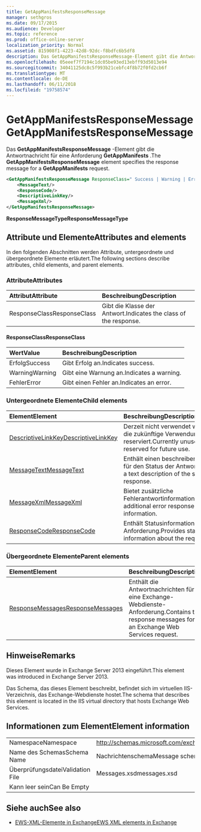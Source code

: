 ```yaml
---
title: GetAppManifestsResponseMessage
manager: sethgros
ms.date: 09/17/2015
ms.audience: Developer
ms.topic: reference
ms.prod: office-online-server
localization_priority: Normal
ms.assetid: 815908f1-4223-42d8-92dc-f8bdfc6b5df8
description: Das GetAppManifestsResponseMessage-Element gibt die Antwortnachricht für eine Anforderung GetAppManifests.
ms.openlocfilehash: 05eeef7f7194c1dc05be93ed13ebff93d5013e94
ms.sourcegitcommit: 34041125dc8c5f993b21cebfc4f8b72f0fd2cb6f
ms.translationtype: MT
ms.contentlocale: de-DE
ms.lasthandoff: 06/11/2018
ms.locfileid: "19758574"
---
```

# <a name="getappmanifestsresponsemessage"></a><span data-ttu-id="76331-103">GetAppManifestsResponseMessage</span><span class="sxs-lookup"><span data-stu-id="76331-103">GetAppManifestsResponseMessage</span></span>

<span data-ttu-id="76331-104">Das **GetAppManifestsResponseMessage** -Element gibt die Antwortnachricht für eine Anforderung **GetAppManifests** .</span><span class="sxs-lookup"><span data-stu-id="76331-104">The **GetAppManifestsResponseMessage** element specifies the response message for a **GetAppManifests** request.</span></span> 
  
```XML
<GetAppManifestsResponseMessage ResponseClass=" Success | Warning | Error ">
    <MessageText/>
    <ResponseCode/>
    <DescriptiveLinkKey/>
    <MessageXml/>
</GetAppManifestsResponseMessage>
```

 <span data-ttu-id="76331-105">**ResponseMessageType**</span><span class="sxs-lookup"><span data-stu-id="76331-105">**ResponseMessageType**</span></span>
## <a name="attributes-and-elements"></a><span data-ttu-id="76331-106">Attribute und Elemente</span><span class="sxs-lookup"><span data-stu-id="76331-106">Attributes and elements</span></span>

<span data-ttu-id="76331-107">In den folgenden Abschnitten werden Attribute, untergeordnete und übergeordnete Elemente erläutert.</span><span class="sxs-lookup"><span data-stu-id="76331-107">The following sections describe attributes, child elements, and parent elements.</span></span>
  
### <a name="attributes"></a><span data-ttu-id="76331-108">Attribute</span><span class="sxs-lookup"><span data-stu-id="76331-108">Attributes</span></span>

|<span data-ttu-id="76331-109">**Attribut**</span><span class="sxs-lookup"><span data-stu-id="76331-109">**Attribute**</span></span>|<span data-ttu-id="76331-110">**Beschreibung**</span><span class="sxs-lookup"><span data-stu-id="76331-110">**Description**</span></span>|
|:-----|:-----|
|<span data-ttu-id="76331-111">ResponseClass</span><span class="sxs-lookup"><span data-stu-id="76331-111">ResponseClass</span></span>  <br/> |<span data-ttu-id="76331-112">Gibt die Klasse der Antwort.</span><span class="sxs-lookup"><span data-stu-id="76331-112">Indicates the class of the response.</span></span>  <br/> |
   
#### <a name="responseclass"></a><span data-ttu-id="76331-113">ResponseClass</span><span class="sxs-lookup"><span data-stu-id="76331-113">ResponseClass</span></span>

|<span data-ttu-id="76331-114">**Wert**</span><span class="sxs-lookup"><span data-stu-id="76331-114">**Value**</span></span>|<span data-ttu-id="76331-115">**Beschreibung**</span><span class="sxs-lookup"><span data-stu-id="76331-115">**Description**</span></span>|
|:-----|:-----|
|<span data-ttu-id="76331-116">Erfolg</span><span class="sxs-lookup"><span data-stu-id="76331-116">Success</span></span>  <br/> |<span data-ttu-id="76331-117">Gibt Erfolg an.</span><span class="sxs-lookup"><span data-stu-id="76331-117">Indicates success.</span></span>  <br/> |
|<span data-ttu-id="76331-118">Warning</span><span class="sxs-lookup"><span data-stu-id="76331-118">Warning</span></span>  <br/> |<span data-ttu-id="76331-119">Gibt eine Warnung an.</span><span class="sxs-lookup"><span data-stu-id="76331-119">Indicates a warning.</span></span>  <br/> |
|<span data-ttu-id="76331-120">Fehler</span><span class="sxs-lookup"><span data-stu-id="76331-120">Error</span></span>  <br/> |<span data-ttu-id="76331-121">Gibt einen Fehler an.</span><span class="sxs-lookup"><span data-stu-id="76331-121">Indicates an error.</span></span>  <br/> |
   
### <a name="child-elements"></a><span data-ttu-id="76331-122">Untergeordnete Elemente</span><span class="sxs-lookup"><span data-stu-id="76331-122">Child elements</span></span>

|<span data-ttu-id="76331-123">**Element**</span><span class="sxs-lookup"><span data-stu-id="76331-123">**Element**</span></span>|<span data-ttu-id="76331-124">**Beschreibung**</span><span class="sxs-lookup"><span data-stu-id="76331-124">**Description**</span></span>|
|:-----|:-----|
|[<span data-ttu-id="76331-125">DescriptiveLinkKey</span><span class="sxs-lookup"><span data-stu-id="76331-125">DescriptiveLinkKey</span></span>](descriptivelinkkey.md) <br/> |<span data-ttu-id="76331-126">Derzeit nicht verwendet wird und für die zukünftige Verwendung reserviert.</span><span class="sxs-lookup"><span data-stu-id="76331-126">Currently unused and reserved for future use.</span></span>  <br/> |
|[<span data-ttu-id="76331-127">MessageText</span><span class="sxs-lookup"><span data-stu-id="76331-127">MessageText</span></span>](messagetext.md) <br/> |<span data-ttu-id="76331-128">Enthält einen beschreibenden Text für den Status der Antwort.</span><span class="sxs-lookup"><span data-stu-id="76331-128">Provides a text description of the status of the response.</span></span>  <br/> |
|[<span data-ttu-id="76331-129">MessageXml</span><span class="sxs-lookup"><span data-stu-id="76331-129">MessageXml</span></span>](messagexml.md) <br/> |<span data-ttu-id="76331-130">Bietet zusätzliche Fehlerantwortinformationen.</span><span class="sxs-lookup"><span data-stu-id="76331-130">Provides additional error response information.</span></span>  <br/> |
|[<span data-ttu-id="76331-131">ResponseCode</span><span class="sxs-lookup"><span data-stu-id="76331-131">ResponseCode</span></span>](responsecode.md) <br/> |<span data-ttu-id="76331-132">Enthält Statusinformationen über die Anforderung.</span><span class="sxs-lookup"><span data-stu-id="76331-132">Provides status information about the request.</span></span>  <br/> |
   
### <a name="parent-elements"></a><span data-ttu-id="76331-133">Übergeordnete Elemente</span><span class="sxs-lookup"><span data-stu-id="76331-133">Parent elements</span></span>

|<span data-ttu-id="76331-134">**Element**</span><span class="sxs-lookup"><span data-stu-id="76331-134">**Element**</span></span>|<span data-ttu-id="76331-135">**Beschreibung**</span><span class="sxs-lookup"><span data-stu-id="76331-135">**Description**</span></span>|
|:-----|:-----|
|[<span data-ttu-id="76331-136">ResponseMessages</span><span class="sxs-lookup"><span data-stu-id="76331-136">ResponseMessages</span></span>](responsemessages.md) <br/> |<span data-ttu-id="76331-137">Enthält die Antwortnachrichten für eine Exchange-Webdienste-Anforderung.</span><span class="sxs-lookup"><span data-stu-id="76331-137">Contains the response messages for an Exchange Web Services request.</span></span>  <br/> |
   
## <a name="remarks"></a><span data-ttu-id="76331-138">Hinweise</span><span class="sxs-lookup"><span data-stu-id="76331-138">Remarks</span></span>

<span data-ttu-id="76331-139">Dieses Element wurde in Exchange Server 2013 eingeführt.</span><span class="sxs-lookup"><span data-stu-id="76331-139">This element was introduced in Exchange Server 2013.</span></span>
  
<span data-ttu-id="76331-140">Das Schema, das dieses Element beschreibt, befindet sich im virtuellen IIS-Verzeichnis, das Exchange-Webdienste hostet.</span><span class="sxs-lookup"><span data-stu-id="76331-140">The schema that describes this element is located in the IIS virtual directory that hosts Exchange Web Services.</span></span>
  
## <a name="element-information"></a><span data-ttu-id="76331-141">Informationen zum Element</span><span class="sxs-lookup"><span data-stu-id="76331-141">Element information</span></span>

|||
|:-----|:-----|
|<span data-ttu-id="76331-142">Namespace</span><span class="sxs-lookup"><span data-stu-id="76331-142">Namespace</span></span>  <br/> |http://schemas.microsoft.com/exchange/services/2006/messages  <br/> |
|<span data-ttu-id="76331-143">Name des Schemas</span><span class="sxs-lookup"><span data-stu-id="76331-143">Schema Name</span></span>  <br/> |<span data-ttu-id="76331-144">Nachrichtenschema</span><span class="sxs-lookup"><span data-stu-id="76331-144">Message schema</span></span>  <br/> |
|<span data-ttu-id="76331-145">Überprüfungsdatei</span><span class="sxs-lookup"><span data-stu-id="76331-145">Validation File</span></span>  <br/> |<span data-ttu-id="76331-146">Messages.xsd</span><span class="sxs-lookup"><span data-stu-id="76331-146">messages.xsd</span></span>  <br/> |
|<span data-ttu-id="76331-147">Kann leer sein</span><span class="sxs-lookup"><span data-stu-id="76331-147">Can Be Empty</span></span>  <br/> ||
   
## <a name="see-also"></a><span data-ttu-id="76331-148">Siehe auch</span><span class="sxs-lookup"><span data-stu-id="76331-148">See also</span></span>



- [<span data-ttu-id="76331-149">EWS-XML-Elemente in Exchange</span><span class="sxs-lookup"><span data-stu-id="76331-149">EWS XML elements in Exchange</span></span>](ews-xml-elements-in-exchange.md)

